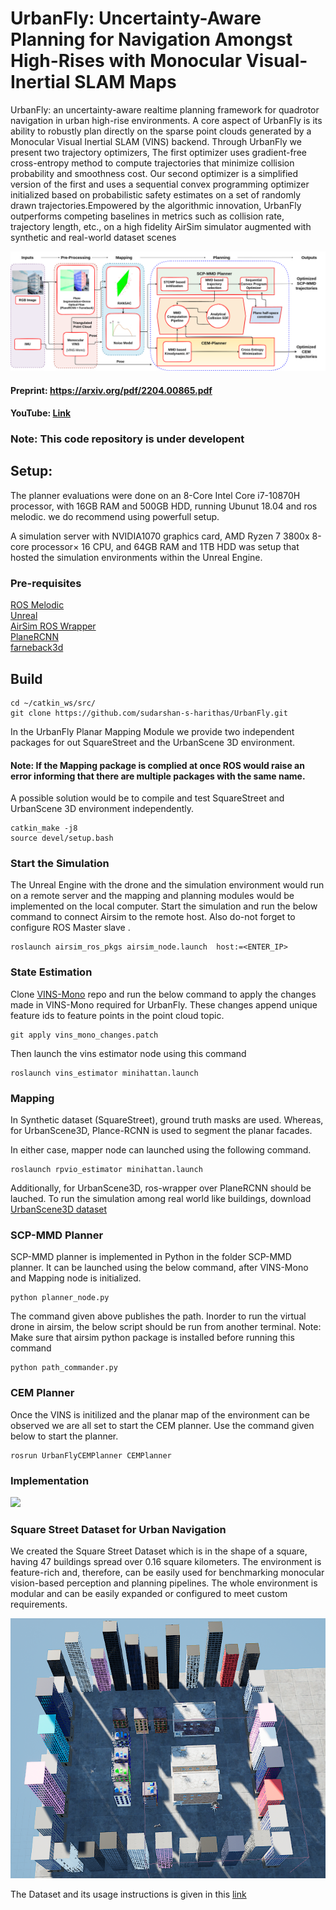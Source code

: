 # UrbanFly: Uncertainty-Aware Planning for Navigation Amongst High-Rises with Monocular Visual-Inertial SLAM Maps

UrbanFly: an uncertainty-aware realtime planning framework for quadrotor navigation in urban high-rise environments. A core aspect of UrbanFly is its ability to robustly plan directly on the sparse point clouds generated by a Monocular Visual Inertial SLAM (VINS) backend. Through UrbanFly we present two trajectory optimizers, The first optimizer uses gradient-free cross-entropy method to compute trajectories that minimize collision probability and smoothness cost. Our second optimizer is a simplified version of the first and uses a sequential convex programming optimizer initialized based on probabilistic safety estimates on a set of randomly drawn trajectories.Empowered by the algorithmic innovation, UrbanFly outperforms competing baselines in metrics such as collision rate, trajectory length, etc., on a high fidelity AirSim simulator augmented with synthetic and real-world dataset scenes


![](https://github.com/sudarshan-s-harithas/UrbanFly/blob/main/UrbanFlyCEMPlanner/Images/BlockDiagram.png)

#### Preprint: https://arxiv.org/pdf/2204.00865.pdf
#### YouTube: [Link](https://www.youtube.com/watch?v=ZmxUB3cMK4U)
### **Note: This code repository is under developent** 


## Setup:

The planner evaluations were done on an 8-Core Intel Core i7-10870H processor, with 16GB RAM and 500GB HDD, running Ubunut 18.04 and ros melodic. we do recommend using powerfull setup.

A simulation server with NVIDIA1070 graphics card, AMD Ryzen 7 3800x 8-core processor× 16 CPU, and 64GB RAM and 1TB HDD was setup that hosted the simulation environments within the Unreal Engine. 

### Pre-requisites

[ROS Melodic](http://wiki.ros.org/melodic/Installation/Ubuntu) <br />
[Unreal](https://docs.unrealengine.com/4.26/en-US/Basics/InstallingUnrealEngine/) <br />
[AirSim ROS Wrapper](https://microsoft.github.io/AirSim/airsim_ros_pkgs/) <br />
[PlaneRCNN](https://github.com/NVlabs/planercnn) <br />
[farneback3d](https://github.com/theHamsta/farneback3d) <br />


## Build

```
cd ~/catkin_ws/src/
git clone https://github.com/sudarshan-s-harithas/UrbanFly.git
```

In the UrbanFly Planar Mapping Module we provide two independent packages for out SquareStreet and the UrbanScene 3D environment. 

#### Note: If the Mapping package is complied at once ROS would raise an error informing that there are multiple packages with the same name. 

A possible solution would be to compile and test SquareStreet and UrbanScene 3D environment independently. 

```
catkin_make -j8
source devel/setup.bash
```


### Start the Simulation 

The Unreal Engine with the drone and the simulation environment would run on a remote server and the mapping and planning modules would be implemented on the local computer. Start the simulation and run the below command to connect Airsim to the remote host. Also do-not forget to configure ROS Master  slave . 
```
roslaunch airsim_ros_pkgs airsim_node.launch  host:=<ENTER_IP>
```
### State Estimation 

Clone [VINS-Mono]() repo and run the below command to apply the changes made in VINS-Mono required for UrbanFly. These changes append unique feature ids to feature points in the point cloud topic. 

```
git apply vins_mono_changes.patch
```

Then launch the vins estimator node using this command

```
roslaunch vins_estimator minihattan.launch
```

### Mapping


In Synthetic dataset (SquareStreet), ground truth masks are used. Whereas, for UrbanScene3D, Plance-RCNN is used to segment the planar facades.

In either case, mapper node can launched using the following command.

```
roslaunch rpvio_estimator minihattan.launch
```

Additionally, for UrbanScene3D, ros-wrapper over PlaneRCNN should be lauched.
To run the simulation among real world like buildings, download [UrbanScene3D dataset](https://vcc.tech/UrbanScene3D/) <br />

### SCP-MMD Planner

SCP-MMD planner is implemented in Python in the folder SCP-MMD planner. It can be launched using the below command, after VINS-Mono and Mapping node is initialized.

```
python planner_node.py
```

The command given above publishes the path. Inorder to run the virtual drone in airsim, the below script should be run from another terminal.
Note: Make sure that airsim python package is installed before running this command
```
python path_commander.py
```


### CEM Planner 

Once the VINS is initilized and the planar map of the environment can be observed we are all set to start the CEM planner. Use the command given below to start the planner. 

```
rosrun UrbanFlyCEMPlanner CEMPlanner
```

### Implementation

![](https://github.com/sudarshan-s-harithas/UrbanFly/blob/main/UrbanFlyCEMPlanner/Images/Simulation.gif)


### Square Street Dataset for Urban Navigation

We created the Square Street Dataset which is in the shape of a square, having 47 buildings spread over 0.16 square kilometers. The environment is feature-rich and, therefore, can be easily used for benchmarking monocular vision-based perception and planning pipelines. The whole environment is modular and can be easily expanded or configured to meet custom requirements. 

![](https://github.com/sudarshan-s-harithas/UrbanFly/blob/main/UrbanFlyCEMPlanner/Images/urban_street_square.png)

The Dataset and its usage instructions is given in this [link](https://zenodo.org/record/6615491#.Yp2V0hxBxH5)  

